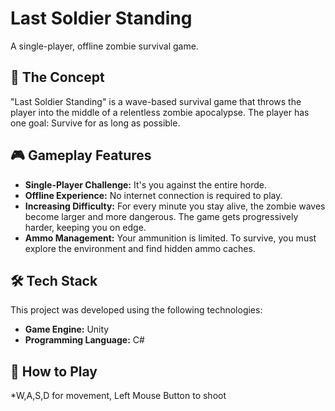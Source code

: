 # Last Soldier Standing

A single-player, offline zombie survival game.

## 🚀 The Concept

"Last Soldier Standing" is a wave-based survival game that throws the player into the middle of a relentless zombie apocalypse. The player has one goal: Survive for as long as possible.

## 🎮 Gameplay Features

* **Single-Player Challenge:** It's you against the entire horde.
* **Offline Experience:** No internet connection is required to play.
* **Increasing Difficulty:** For every minute you stay alive, the zombie waves become larger and more dangerous. The game gets progressively harder, keeping you on edge.
* **Ammo Management:** Your ammunition is limited. To survive, you must explore the environment and find hidden ammo caches.

## 🛠️ Tech Stack

This project was developed using the following technologies:

* **Game Engine:** Unity
* **Programming Language:** C#

## 📖 How to Play

*W,A,S,D for movement, Left Mouse Button to shoot
